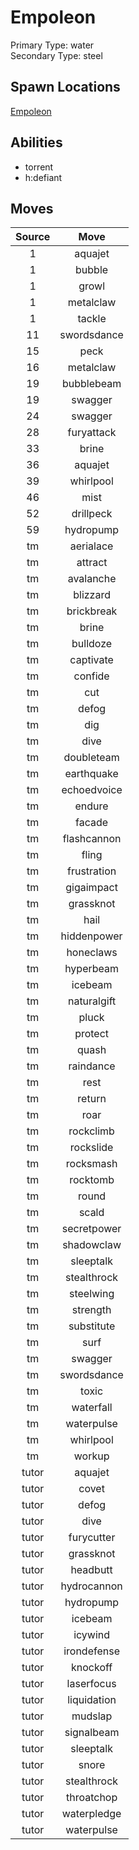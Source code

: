 # Empoleon  
Primary Type: water  
Secondary Type: steel  
  
## Spawn Locations  
[Empoleon](/data/spawn_presets/empoleon.md)  
  
## Abilities  
  * torrent
  * h:defiant
  
  
## Moves  
  
| Source | Move |  
|:---:|:---:|  
| 1 | aquajet |  
| 1 | bubble |  
| 1 | growl |  
| 1 | metalclaw |  
| 1 | tackle |  
| 11 | swordsdance |  
| 15 | peck |  
| 16 | metalclaw |  
| 19 | bubblebeam |  
| 19 | swagger |  
| 24 | swagger |  
| 28 | furyattack |  
| 33 | brine |  
| 36 | aquajet |  
| 39 | whirlpool |  
| 46 | mist |  
| 52 | drillpeck |  
| 59 | hydropump |  
| tm | aerialace |  
| tm | attract |  
| tm | avalanche |  
| tm | blizzard |  
| tm | brickbreak |  
| tm | brine |  
| tm | bulldoze |  
| tm | captivate |  
| tm | confide |  
| tm | cut |  
| tm | defog |  
| tm | dig |  
| tm | dive |  
| tm | doubleteam |  
| tm | earthquake |  
| tm | echoedvoice |  
| tm | endure |  
| tm | facade |  
| tm | flashcannon |  
| tm | fling |  
| tm | frustration |  
| tm | gigaimpact |  
| tm | grassknot |  
| tm | hail |  
| tm | hiddenpower |  
| tm | honeclaws |  
| tm | hyperbeam |  
| tm | icebeam |  
| tm | naturalgift |  
| tm | pluck |  
| tm | protect |  
| tm | quash |  
| tm | raindance |  
| tm | rest |  
| tm | return |  
| tm | roar |  
| tm | rockclimb |  
| tm | rockslide |  
| tm | rocksmash |  
| tm | rocktomb |  
| tm | round |  
| tm | scald |  
| tm | secretpower |  
| tm | shadowclaw |  
| tm | sleeptalk |  
| tm | stealthrock |  
| tm | steelwing |  
| tm | strength |  
| tm | substitute |  
| tm | surf |  
| tm | swagger |  
| tm | swordsdance |  
| tm | toxic |  
| tm | waterfall |  
| tm | waterpulse |  
| tm | whirlpool |  
| tm | workup |  
| tutor | aquajet |  
| tutor | covet |  
| tutor | defog |  
| tutor | dive |  
| tutor | furycutter |  
| tutor | grassknot |  
| tutor | headbutt |  
| tutor | hydrocannon |  
| tutor | hydropump |  
| tutor | icebeam |  
| tutor | icywind |  
| tutor | irondefense |  
| tutor | knockoff |  
| tutor | laserfocus |  
| tutor | liquidation |  
| tutor | mudslap |  
| tutor | signalbeam |  
| tutor | sleeptalk |  
| tutor | snore |  
| tutor | stealthrock |  
| tutor | throatchop |  
| tutor | waterpledge |  
| tutor | waterpulse |  
  

